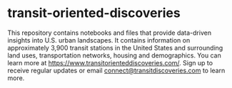 # transit-oriented-discoveries
This repository contains notebooks and files that provide data-driven insights into U.S. urban landscapes. It contains information on approximately 3,900 transit stations in the United States and surrounding land uses, transportation networks, housing and demographics. You can learn more at https://www.transitorienteddiscoveries.com/. Sign up to receive regular updates or email connect@transitdiscoveries.com to learn more. 
